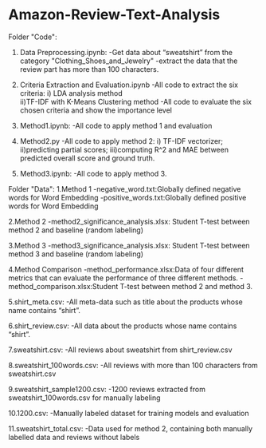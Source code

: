 # Amazon-Review-Text-Analysis





Folder "Code":
1. Data Preprocessing.ipynb:
        -Get data about “sweatshirt” from the category "Clothing_Shoes_and_Jewelry"
        -extract the data that the review part has more than 100 characters.


2. Criteria Extraction and Evaluation.ipynb
        -All code to extract the six criteria: 
                i) LDA analysis method                                                                           
		ii)TF-IDF with K-Means Clustering method
        -All code to evaluate the six chosen criteria and show the importance level


3. Method1.ipynb:
        -All code to apply method 1 and evaluation


4. Method2.py
        -All code to apply method 2: 
                i) TF-IDF vectorizer;                                                                              
		ii)predicting partial scores;                                                                                      		iii)computing R^2 and MAE between predicted overall score and ground truth. 
                                                                                                 
5. Method3.ipynb:
        -All code to apply method 3.






Folder "Data":
1.Method 1
        -negative_word.txt:Globally defined negative words for Word Embedding
        -positive_words.txt:Globally defined positive words for Word Embedding


2.Method 2
        -method2_significance_analysis.xlsx: Student T-test between method 2 and baseline (random labeling)


3.Method 3
        -method3_significance_analysis.xlsx: Student T-test between method 3 and baseline (random labeling)


4.Method Comparison
        -method_performance.xlsx:Data of four different metrics that can evaluate the performance of three different methods.
        -method_comparison.xlsx:Student T-test between method 2 and method 3.


5.shirt_meta.csv:
        -All meta-data such as title about the products whose name contains “shirt”.


6.shirt_review.csv:
        -All data about the products whose name contains “shirt”.


7.sweatshirt.csv:
        -All reviews about sweatshirt from shirt_review.csv


8.sweatshirt_100words.csv:
        -All reviews with more than 100 characters from sweatshirt.csv


9.sweatshirt_sample1200.csv:
        -1200 reviews extracted from sweatshirt_100words.csv for manually labeling


10.1200.csv:
        -Manually labeled dataset for training models and evaluation


11.sweatshirt_total.csv:
        -Data used for method 2, containing both manually labelled data and reviews without labels
